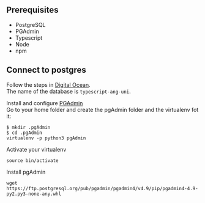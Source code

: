 ## Prerequisites
* PostgreSQL
* PGAdmin
* Typescript
* Node
* npm

## Connect to postgres
Follow the steps in [Digital Ocean](https://www.digitalocean.com/community/tutorials/how-to-install-and-use-postgresql-on-ubuntu-18-04).  
The name of the database is `typescript-ang-uni`.

Install and configure [PGAdmin](https://www.digitalocean.com/community/tutorials/how-to-install-configure-pgadmin4-server-mode)  
Go to your home folder and create the pgAdmin folder and the virtualenv fot it:

```
$ mkdir .pgAdmin
$ cd .pgAdmin
virtualenv -p python3 pgAdmin
```

Activate your virtualenv
```
source bin/activate
```

Install pgAdmin
```
wget https://ftp.postgresql.org/pub/pgadmin/pgadmin4/v4.9/pip/pgadmin4-4.9-py2.py3-none-any.whl
```
